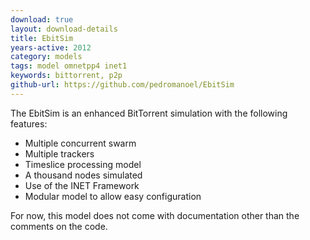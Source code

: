 ```yaml
---
download: true
layout: download-details
title: EbitSim
years-active: 2012
category: models
tags: model omnetpp4 inet1
keywords: bittorrent, p2p
github-url: https://github.com/pedromanoel/EbitSim
---
```


The EbitSim is an enhanced BitTorrent simulation with the following features:
- Multiple concurrent swarm
- Multiple trackers
- Timeslice processing model
- A thousand nodes simulated
- Use of the INET Framework
- Modular model to allow easy configuration

For now, this model does not come with documentation other than the comments on the code.
